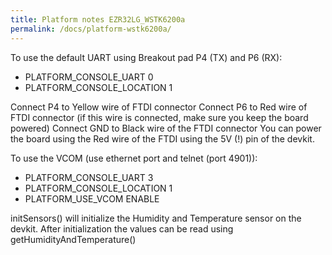 ```yaml
---
title: Platform notes EZR32LG_WSTK6200a
permalink: /docs/platform-wstk6200a/
---
```


To use the default UART using Breakout pad P4 (TX) and P6 (RX):
* PLATFORM_CONSOLE_UART		0
* PLATFORM_CONSOLE_LOCATION	1

Connect P4 to Yellow wire of FTDI connector
Connect P6 to Red wire of FTDI connector (if this wire is connected, make sure you keep the board powered)
Connect GND to Black wire of the FTDI connector
You can power the board using the Red wire of the FTDI using the 5V (!) pin of the devkit.

To use the VCOM (use ethernet port and telnet (port 4901)):
* PLATFORM_CONSOLE_UART		3
* PLATFORM_CONSOLE_LOCATION	1
* PLATFORM_USE_VCOM								ENABLE

initSensors() will initialize the Humidity and Temperature sensor on the devkit.
After initialization the values can be read using getHumidityAndTemperature()
